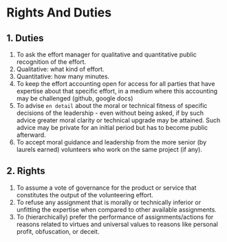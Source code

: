 # Rights And Duties

## 1. Duties
1. To ask the effort manager for qualitative and quantitative public recognition of the effort. 
  1. Qualitative: what kind of effort. 
  1. Quantitative: how many minutes.
1. To keep the effort accounting open for access for all parties that have expertise about that specific effort, in a medium where this accounting may be challenged (github, google docs)
1. To advise `en detail` about the moral or technical fitness of specific decisions of the leadership - even without being asked, if by such advice greater moral clarity or technical upgrade may be attained. Such advice may be private for an initial period but has to become public afterward.
1. To accept moral guidance and leadership from the more senior (by laurels earned) volunteers who work on the same project (if any).



## 2. Rights
1. To assume a vote of governance for the product or service that constitutes the output of the volunteering effort.
1. To refuse any assignment that is morally or technically inferior or unfitting the expertise when compared to other available assignments.
1. To (hierarchically) prefer the performance of assignments/actions for reasons related to virtues and universal values to reasons like personal profit, obfuscation, or deceit.
